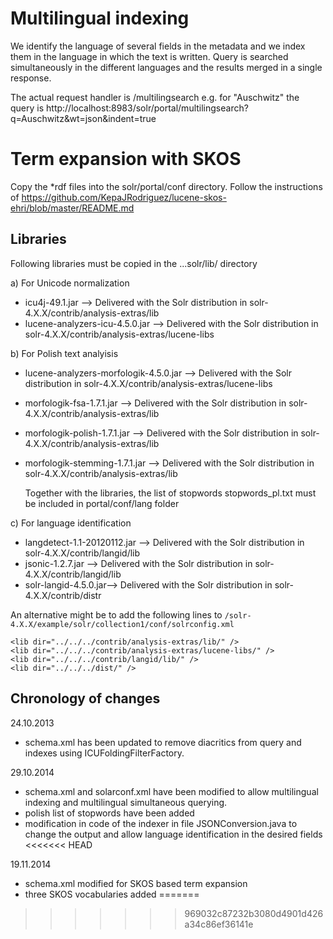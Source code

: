 
# Multilingual indexing 
We identify the language of several fields in the metadata and we index them in the language in which the text is written. 
Query is searched simultaneously in the different languages and the results merged in a single response.

The actual request handler is /multilingsearch
e.g. for "Auschwitz" the query is
http://localhost:8983/solr/portal/multilingsearch?q=Auschwitz&wt=json&indent=true

# Term expansion with SKOS
Copy the *rdf files into the solr/portal/conf directory.
Follow the instructions of 
https://github.com/KepaJRodriguez/lucene-skos-ehri/blob/master/README.md


## Libraries
Following libraries must be copied in the ...solr/lib/ directory

a) For Unicode normalization
* icu4j-49.1.jar --> Delivered with the Solr distribution in solr-4.X.X/contrib/analysis-extras/lib
* lucene-analyzers-icu-4.5.0.jar --> Delivered with the Solr distribution in solr-4.X.X/contrib/analysis-extras/lucene-libs

b) For Polish text analyisis
* lucene-analyzers-morfologik-4.5.0.jar --> Delivered with the Solr distribution in solr-4.X.X/contrib/analysis-extras/lucene-libs
* morfologik-fsa-1.7.1.jar --> Delivered with the Solr distribution in solr-4.X.X/contrib/analysis-extras/lib
* morfologik-polish-1.7.1.jar --> Delivered with the Solr distribution in solr-4.X.X/contrib/analysis-extras/lib
* morfologik-stemming-1.7.1.jar --> Delivered with the Solr distribution in solr-4.X.X/contrib/analysis-extras/lib

   Together with the libraries, the list of stopwords stopwords_pl.txt must be included in portal/conf/lang folder

c) For language identification 
* langdetect-1.1-20120112.jar --> Delivered with the Solr distribution in solr-4.X.X/contrib/langid/lib 
* jsonic-1.2.7.jar --> Delivered with the Solr distribution in solr-4.X.X/contrib/langid/lib  
* solr-langid-4.5.0.jar--> Delivered with the Solr distribution in solr-4.X.X/contrib/distr

An alternative might be to add the following lines to `/solr-4.X.X/example/solr/collection1/conf/solrconfig.xml`

```
<lib dir="../../../contrib/analysis-extras/lib/" />
<lib dir="../../../contrib/analysis-extras/lucene-libs/" />
<lib dir="../../../contrib/langid/lib/" />
<lib dir="../../../dist/" /> 
```

## Chronology of changes

24.10.2013
- schema.xml has been updated to remove diacritics from query and indexes using ICUFoldingFilterFactory.

29.10.2014
- schema.xml and solarconf.xml have been modified to allow multilingual indexing and multilingual simultaneous querying.
- polish list of stopwords have been added
- modification in code of the indexer in file JSONConversion.java to change the output and allow language identification in the desired fields
<<<<<<< HEAD

19.11.2014
- schema.xml modified for SKOS based term expansion
- three SKOS vocabularies added
=======
>>>>>>> 969032c87232b3080d4901d426a34c86ef36141e
